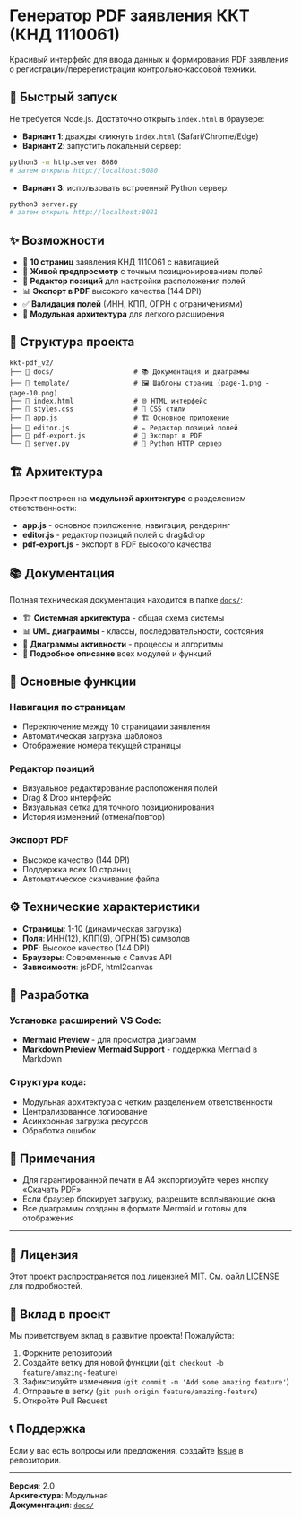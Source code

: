# Генератор PDF заявления ККТ (КНД 1110061)

Красивый интерфейс для ввода данных и формирования PDF заявления о регистрации/перерегистрации контрольно‑кассовой техники.

## 🚀 Быстрый запуск

Не требуется Node.js. Достаточно открыть `index.html` в браузере:

- **Вариант 1**: дважды кликнуть `index.html` (Safari/Chrome/Edge)
- **Вариант 2**: запустить локальный сервер:

```bash
python3 -m http.server 8080
# затем открыть http://localhost:8080
```

- **Вариант 3**: использовать встроенный Python сервер:

```bash
python3 server.py
# затем открыть http://localhost:8081
```

## ✨ Возможности

- 📄 **10 страниц** заявления КНД 1110061 с навигацией
- 🎨 **Живой предпросмотр** с точным позиционированием полей
- 📝 **Редактор позиций** для настройки расположения полей
- 📊 **Экспорт в PDF** высокого качества (144 DPI)
- ✅ **Валидация полей** (ИНН, КПП, ОГРН с ограничениями)
- 🔧 **Модульная архитектура** для легкого расширения

## 📁 Структура проекта

```
kkt-pdf_v2/
├── 📁 docs/                    # 📚 Документация и диаграммы
├── 📁 template/                # 🖼️ Шаблоны страниц (page-1.png - page-10.png)
├── 📄 index.html               # 🌐 HTML интерфейс
├── 📄 styles.css               # 🎨 CSS стили
├── 📄 app.js                   # 🏗️ Основное приложение
├── 📄 editor.js                # ✏️ Редактор позиций полей
├── 📄 pdf-export.js            # 📄 Экспорт в PDF
└── 📄 server.py                # 🐍 Python HTTP сервер
```

## 🏗️ Архитектура

Проект построен на **модульной архитектуре** с разделением ответственности:

- **app.js** - основное приложение, навигация, рендеринг
- **editor.js** - редактор позиций полей с drag&drop
- **pdf-export.js** - экспорт в PDF высокого качества

## 📚 Документация

Полная техническая документация находится в папке [`docs/`](./docs/):

- 🏗️ **Системная архитектура** - общая схема системы
- 📊 **UML диаграммы** - классы, последовательности, состояния
- 🔄 **Диаграммы активности** - процессы и алгоритмы
- 📖 **Подробное описание** всех модулей и функций

## 🎯 Основные функции

### Навигация по страницам
- Переключение между 10 страницами заявления
- Автоматическая загрузка шаблонов
- Отображение номера текущей страницы

### Редактор позиций
- Визуальное редактирование расположения полей
- Drag & Drop интерфейс
- Визуальная сетка для точного позиционирования
- История изменений (отмена/повтор)

### Экспорт PDF
- Высокое качество (144 DPI)
- Поддержка всех 10 страниц
- Автоматическое скачивание файла

## ⚙️ Технические характеристики

- **Страницы**: 1-10 (динамическая загрузка)
- **Поля**: ИНН(12), КПП(9), ОГРН(15) символов
- **PDF**: Высокое качество (144 DPI)
- **Браузеры**: Современные с Canvas API
- **Зависимости**: jsPDF, html2canvas

## 🔧 Разработка

### Установка расширений VS Code:
- **Mermaid Preview** - для просмотра диаграмм
- **Markdown Preview Mermaid Support** - поддержка Mermaid в Markdown

### Структура кода:
- Модульная архитектура с четким разделением ответственности
- Централизованное логирование
- Асинхронная загрузка ресурсов
- Обработка ошибок

## 📝 Примечания

- Для гарантированной печати в A4 экспортируйте через кнопку «Скачать PDF»
- Если браузер блокирует загрузку, разрешите всплывающие окна
- Все диаграммы созданы в формате Mermaid и готовы для отображения

---

## 📄 Лицензия

Этот проект распространяется под лицензией MIT. См. файл [LICENSE](LICENSE) для подробностей.

## 🤝 Вклад в проект

Мы приветствуем вклад в развитие проекта! Пожалуйста:

1. Форкните репозиторий
2. Создайте ветку для новой функции (`git checkout -b feature/amazing-feature`)
3. Зафиксируйте изменения (`git commit -m 'Add some amazing feature'`)
4. Отправьте в ветку (`git push origin feature/amazing-feature`)
5. Откройте Pull Request

## 📞 Поддержка

Если у вас есть вопросы или предложения, создайте [Issue](https://github.com/your-username/kkt-pdf-generator/issues) в репозитории.

---

**Версия**: 2.0  
**Архитектура**: Модульная  
**Документация**: [`docs/`](./docs/)
